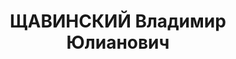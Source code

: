 ---
title: ЩАВИНСКИЙ Владимир Юлианович
description: В 1926 преподаватель теплотехники в Московском электротехникуме
---